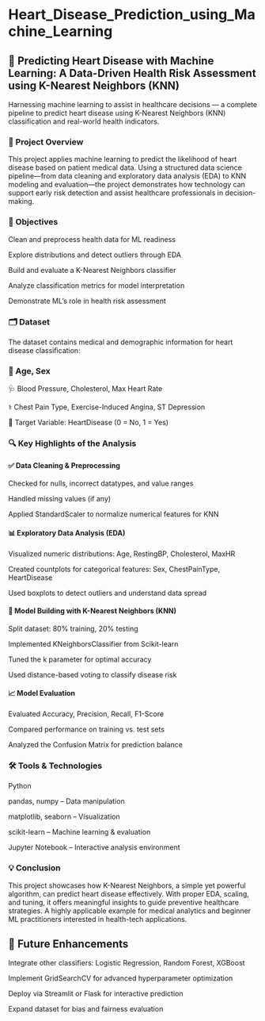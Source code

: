 # Heart_Disease_Prediction_using_Machine_Learning
## 💓 Predicting Heart Disease with Machine Learning: A Data-Driven Health Risk Assessment using K-Nearest Neighbors (KNN)

Harnessing machine learning to assist in healthcare decisions — a complete pipeline to predict heart disease using K-Nearest Neighbors (KNN) classification and real-world health indicators.

### 📌 Project Overview

This project applies machine learning to predict the likelihood of heart disease based on patient medical data. Using a structured data science pipeline—from data cleaning and exploratory data analysis (EDA) to KNN modeling and evaluation—the project demonstrates how technology can support early risk detection and assist healthcare professionals in decision-making.

### 🎯 Objectives

Clean and preprocess health data for ML readiness

Explore distributions and detect outliers through EDA

Build and evaluate a K-Nearest Neighbors classifier

Analyze classification metrics for model interpretation

Demonstrate ML’s role in health risk assessment

### 🗂️ Dataset

The dataset contains medical and demographic information for heart disease classification:

### 👤 Age, Sex

🩺 Blood Pressure, Cholesterol, Max Heart Rate

⚕️ Chest Pain Type, Exercise-Induced Angina, ST Depression

🎯 Target Variable: HeartDisease (0 = No, 1 = Yes)

### 🔍 Key Highlights of the Analysis

#### ✅ Data Cleaning & Preprocessing

Checked for nulls, incorrect datatypes, and value ranges

Handled missing values (if any)

Applied StandardScaler to normalize numerical features for KNN

#### 📊 Exploratory Data Analysis (EDA)

Visualized numeric distributions: Age, RestingBP, Cholesterol, MaxHR

Created countplots for categorical features: Sex, ChestPainType, HeartDisease

Used boxplots to detect outliers and understand data spread

#### 🤖 Model Building with K-Nearest Neighbors (KNN)

Split dataset: 80% training, 20% testing

Implemented KNeighborsClassifier from Scikit-learn

Tuned the k parameter for optimal accuracy

Used distance-based voting to classify disease risk

#### 📈 Model Evaluation

Evaluated Accuracy, Precision, Recall, F1-Score

Compared performance on training vs. test sets

Analyzed the Confusion Matrix for prediction balance

### 🛠 Tools & Technologies

Python

pandas, numpy – Data manipulation

matplotlib, seaborn – Visualization

scikit-learn – Machine learning & evaluation

Jupyter Notebook – Interactive analysis environment

### 💡 Conclusion

This project showcases how K-Nearest Neighbors, a simple yet powerful algorithm, can predict heart disease effectively. With proper EDA, scaling, and tuning, it offers meaningful insights to guide preventive healthcare strategies.
A highly applicable example for medical analytics and beginner ML practitioners interested in health-tech applications.

## 🔮 Future Enhancements

Integrate other classifiers: Logistic Regression, Random Forest, XGBoost

Implement GridSearchCV for advanced hyperparameter optimization

Deploy via Streamlit or Flask for interactive prediction

Expand dataset for bias and fairness evaluation

